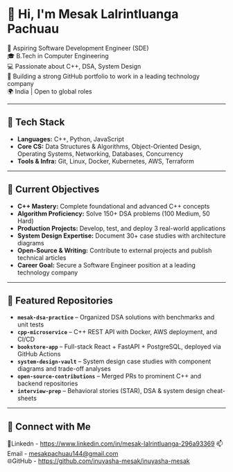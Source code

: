 # 👋 Hi, I'm Mesak Lalrintluanga Pachuau

🎯 Aspiring Software Development Engineer (SDE)  
🎓 B.Tech in Computer Engineering  
💻 Passionate about C++, DSA, System Design  
🚀 Building a strong GitHub portfolio to work in a leading technology company  
🌍 India | Open to global roles


---

## 🔧 Tech Stack

- **Languages:** C++, Python, JavaScript  
- **Core CS:** Data Structures & Algorithms, Object-Oriented Design, Operating Systems, Networking, Databases, Concurrency  
- **Tools & Infra:** Git, Linux, Docker, Kubernetes, AWS, Terraform  

---

## 📌 Current Objectives

- **C++ Mastery:** Complete foundational and advanced C++ concepts  
- **Algorithm Proficiency:** Solve 150+ DSA problems (100 Medium, 50 Hard)  
- **Production Projects:** Develop, test, and deploy 3 real-world applications  
- **System Design Expertise:** Document 30+ case studies with architecture diagrams  
- **Open-Source & Writing:** Contribute to external projects and publish technical articles  
- **Career Goal:** Secure a Software Engineer position at a leading technology company  

---

## 📂 Featured Repositories

- **`mesak-dsa-practice`** – Organized DSA solutions with benchmarks and unit tests  
- **`cpp-microservice`** – C++ REST API with Docker, AWS deployment, and CI/CD  
- **`bookstore-app`** – Full-stack React + FastAPI + PostgreSQL, deployed via GitHub Actions  
- **`system-design-vault`** – System design case studies with component diagrams and trade-off analyses  
- **`open-source-contributions`** – Merged PRs to prominent C++ and backend repositories  
- **`interview-prep`** – Behavioral stories (STAR), DSA & system design cheat-sheets  

---

## 🔗 Connect with Me

💼Linkedn - https://www.linkedin.com/in/mesak-lalrintluanga-296a93369
📫Email   - mesakpachuau144@gmail.com  
🌐GitHub  - https://github.com/inuyasha-mesak/inuyasha-mesak
